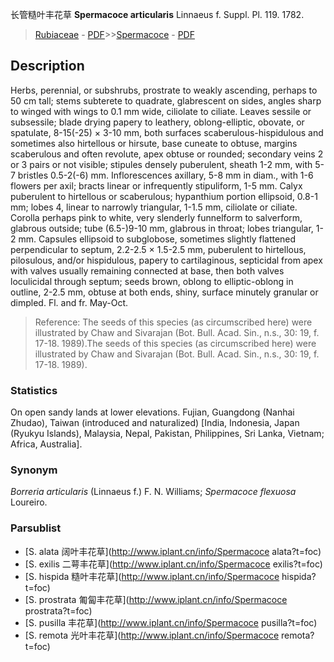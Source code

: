 长管糙叶丰花草 **Spermacoce articularis** Linnaeus f. Suppl. Pl. 119. 1782.

> [Rubiaceae](http://www.iplant.cn/info/Rubiaceae?t=foc) - [PDF](http://www.iplant.cn/foc/pdf/Rubiaceae.pdf)>>[Spermacoce](http://www.iplant.cn/info/Spermacoce?t=foc) - [PDF](http://www.iplant.cn/foc/pdf/Spermacoce.pdf)

## Description

Herbs, perennial, or subshrubs, prostrate to weakly ascending, perhaps to 50 cm tall; stems subterete to quadrate, glabrescent on sides, angles sharp to winged with wings to 0.1 mm wide, ciliolate to ciliate. Leaves sessile or subsessile; blade drying papery to leathery, oblong-elliptic, obovate, or spatulate, 8-15(-25) × 3-10 mm, both surfaces scaberulous-hispidulous and sometimes also hirtellous or hirsute, base cuneate to obtuse, margins scaberulous and often revolute, apex obtuse or rounded; secondary veins 2 or 3 pairs or not visible; stipules densely puberulent, sheath 1-2 mm, with 5-7 bristles 0.5-2(-6) mm. Inflorescences axillary, 5-8 mm in diam., with 1-6 flowers per axil; bracts linear or infrequently stipuliform, 1-5 mm. Calyx puberulent to hirtellous or scaberulous; hypanthium portion ellipsoid, 0.8-1 mm; lobes 4, linear to narrowly triangular, 1-1.5 mm, ciliolate or ciliate. Corolla perhaps pink to white, very slenderly funnelform to salverform, glabrous outside; tube (6.5-)9-10 mm, glabrous in throat; lobes triangular, 1-2 mm. Capsules ellipsoid to subglobose, sometimes slightly flattened perpendicular to septum, 2.2-2.5 × 1.5-2.5 mm, puberulent to hirtellous, pilosulous, and/or hispidulous, papery to cartilaginous, septicidal from apex with valves usually remaining connected at base, then both valves loculicidal through septum; seeds brown, oblong to elliptic-oblong in outline, 2-2.5 mm, obtuse at both ends, shiny, surface minutely granular or dimpled. Fl. and fr. May-Oct.


> Reference: 
> The seeds of this species (as circumscribed here) were illustrated by Chaw and Sivarajan (Bot. Bull. Acad. Sin., n.s., 30: 19, f. 17-18. 1989).The seeds of this species (as circumscribed here) were illustrated by Chaw and Sivarajan (Bot. Bull. Acad. Sin., n.s., 30: 19, f. 17-18. 1989).

### Statistics
On open sandy lands at lower elevations. Fujian, Guangdong (Nanhai Zhudao), Taiwan (introduced and naturalized) [India, Indonesia, Japan (Ryukyu Islands), Malaysia, Nepal, Pakistan, Philippines, Sri Lanka, Vietnam; Africa, Australia].

### Synonym
*Borreria articularis* (Linnaeus f.) F. N. Williams; *Spermacoce flexuosa* Loureiro.



### Parsublist

* [S.  alata  阔叶丰花草](http://www.iplant.cn/info/Spermacoce alata?t=foc)
* [S.  exilis  二萼丰花草](http://www.iplant.cn/info/Spermacoce exilis?t=foc)
* [S.  hispida  糙叶丰花草](http://www.iplant.cn/info/Spermacoce hispida?t=foc)
* [S.  prostrata  匍匐丰花草](http://www.iplant.cn/info/Spermacoce prostrata?t=foc)
* [S.  pusilla  丰花草](http://www.iplant.cn/info/Spermacoce pusilla?t=foc)
* [S.  remota  光叶丰花草](http://www.iplant.cn/info/Spermacoce remota?t=foc)
